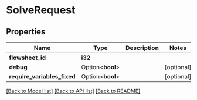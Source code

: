 # SolveRequest

## Properties

Name | Type | Description | Notes
------------ | ------------- | ------------- | -------------
**flowsheet_id** | **i32** |  | 
**debug** | Option<**bool**> |  | [optional]
**require_variables_fixed** | Option<**bool**> |  | [optional]

[[Back to Model list]](../README.md#documentation-for-models) [[Back to API list]](../README.md#documentation-for-api-endpoints) [[Back to README]](../README.md)



